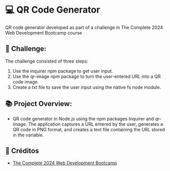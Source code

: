 # 💻 QR Code Generator
QR code generator developed as part of a challenge in The Complete 2024 Web Development Bootcamp course

## 🎯 Challenge:
The challenge consisted of three steps:
1. Use the inquirer npm package to get user input.
2. Use the qr-image npm package to turn the user-entered URL into a QR code image.
3. Create a txt file to save the user input using the native fs node module.

## 📚 Project Overview:
-  QR code generator in Node.js using the npm packages Inquirer and qr-image. The application captures a URL entered by the user, generates a QR code in PNG format, and creates a text file containing the URL stored in the variable.

## 🔗 Créditos
- [The Complete 2024 Web Development Bootcamp](https://www.udemy.com/course/the-complete-web-development-bootcamp/)
